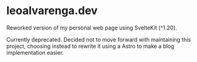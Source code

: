 # leoalvarenga.dev

Reworked version of my personal web page using SvelteKit (^1.20).

Currently deprecated. Decided not to move forward with maintaining this project, choosing instead to rewrite it using a Astro to make a blog implementation easier.
